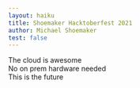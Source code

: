 ```yaml
---
layout: haiku
title: Shoemaker Hacktoberfest 2021
author: Michael Shoemaker
test: false
---
```


The cloud is awesome<br>
No on prem hardware needed<br>
This is the future <br>
